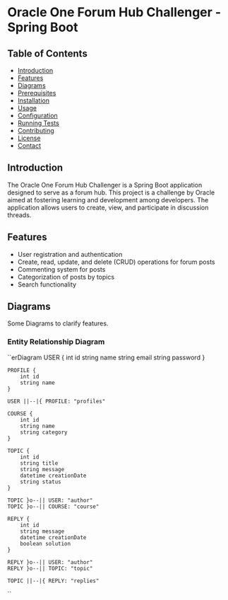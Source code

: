 # Oracle One Forum Hub Challenger - Spring Boot

## Table of Contents
- [Introduction](#introduction)
- [Features](#features)
- [Diagrams](#diagrams)
- [Prerequisites](#prerequisites)
- [Installation](#installation)
- [Usage](#usage)
- [Configuration](#configuration)
- [Running Tests](#running-tests)
- [Contributing](#contributing)
- [License](#license)
- [Contact](#contact)

## Introduction
  The Oracle One Forum Hub Challenger is a Spring Boot application designed
  to serve as a forum hub. This project is a challenge by Oracle aimed at fostering
  learning and development among developers. The application allows users to create, 
  view, and participate in discussion threads.

## Features

 * User registration and authentication
 * Create, read, update, and delete (CRUD) operations for forum posts
 * Commenting system for posts
 * Categorization of posts by topics
 * Search functionality

## Diagrams
  Some Diagrams to clarify features.

### Entity Relationship Diagram 

  ``erDiagram
    USER {
        int id
        string name
        string email
        string password
    }
    
    PROFILE {
        int id
        string name
    }
    
    USER ||--|{ PROFILE: "profiles"
    
    COURSE {
        int id
        string name
        string category
    }
    
    TOPIC {
        int id
        string title
        string message
        datetime creationDate
        string status
    }
    
    TOPIC }o--|| USER: "author"
    TOPIC }o--|| COURSE: "course"
    
    REPLY {
        int id
        string message
        datetime creationDate
        boolean solution
    }
    
    REPLY }o--|| USER: "author"
    REPLY }o--|| TOPIC: "topic"
    
    TOPIC ||--|{ REPLY: "replies"
  ``





